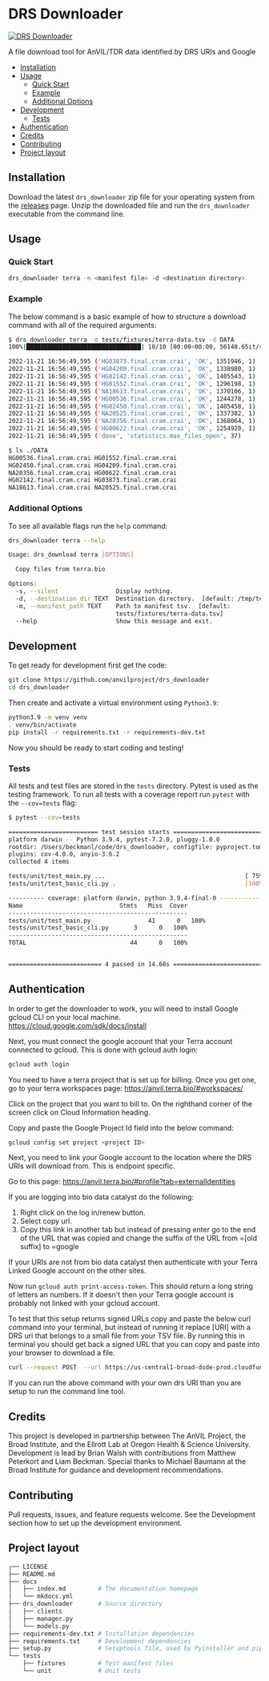 # DRS Downloader <!-- omit from toc -->

[![DRS Downloader][build-badge]][build-link]

[build-badge]: https://github.com/anvilproject/drs_downloader/actions/workflows/build.yml/badge.svg
[build-link]: https://github.com/anvilproject/drs_downloader/actions/workflows/build.yml

A file download tool for AnVIL/TDR data identified by DRS URIs and Google

- [Installation](#installation)
- [Usage](#usage)
  - [Quick Start](#quick-start)
  - [Example](#example)
  - [Additional Options](#additional-options)
- [Development](#development)
  - [Tests](#tests)
- [Authentication](#authentication)
- [Credits](#credits)
- [Contributing](#contributing)
- [Project layout](#project-layout)

## Installation

Download the latest `drs_downloader` zip file for your operating system from the [releases](https://github.com/anvilproject/drs_downloader/releases/latest) page. Unzip the downloaded file and run the `drs_downloader` executable from the command line.

## Usage

### Quick Start

```sh
drs_downloader terra -m <manifest file> -d <destination directory>
```

### Example

The below command is a basic example of how to structure a download command with all of the required arguments:

```sh
$ drs_downloader terra -m tests/fixtures/terra-data.tsv -d DATA
100%|████████████████████████████████| 10/10 [00:00<00:00, 56148.65it/s]

2022-11-21 16:56:49,595 ('HG03873.final.cram.crai', 'OK', 1351946, 1)
2022-11-21 16:56:49,595 ('HG04209.final.cram.crai', 'OK', 1338980, 1)
2022-11-21 16:56:49,595 ('HG02142.final.cram.crai', 'OK', 1405543, 1)
2022-11-21 16:56:49,595 ('HG01552.final.cram.crai', 'OK', 1296198, 1)
2022-11-21 16:56:49,595 ('NA18613.final.cram.crai', 'OK', 1370106, 1)
2022-11-21 16:56:49,595 ('HG00536.final.cram.crai', 'OK', 1244278, 1)
2022-11-21 16:56:49,595 ('HG02450.final.cram.crai', 'OK', 1405458, 1)
2022-11-21 16:56:49,595 ('NA20525.final.cram.crai', 'OK', 1337382, 1)
2022-11-21 16:56:49,595 ('NA20356.final.cram.crai', 'OK', 1368064, 1)
2022-11-21 16:56:49,595 ('HG00622.final.cram.crai', 'OK', 1254920, 1)
2022-11-21 16:56:49,595 ('done', 'statistics.max_files_open', 37) 

$ ls ./DATA
HG00536.final.cram.crai HG01552.final.cram.crai
HG02450.final.cram.crai HG04209.final.cram.crai
NA20356.final.cram.crai HG00622.final.cram.crai
HG02142.final.cram.crai HG03873.final.cram.crai
NA18613.final.cram.crai NA20525.final.cram.crai
```

### Additional Options

To see all available flags run the `help` command:

```sh
drs_downloader terra --help
```

```sh
Usage: drs_download terra [OPTIONS]

  Copy files from terra.bio

Options:
  -s, --silent                Display nothing.
  -d, --destination_dir TEXT  Destination directory.  [default: /tmp/testing]
  -m, --manifest_path TEXT    Path to manifest tsv.  [default:
                              tests/fixtures/terra-data.tsv]
  --help                      Show this message and exit.
```
## Development

To get ready for development first get the code:

```sh
git clone https://github.com/anvilproject/drs_downloader
cd drs_downloader
```

Then create and activate a virtual environment using `Python3.9`:

```sh
python3.9 -m venv venv
. venv/bin/activate
pip install -r requirements.txt -r requirements-dev.txt
```

Now you should be ready to start coding and testing!

### Tests

All tests and test files are stored in the `tests` directory. Pytest is used as the testing framework. To run all tests with a coverage report run `pytest` with the `--cov=tests` flag:

```sh
$ pytest --cov=tests

========================= test session starts =========================
platform darwin -- Python 3.9.4, pytest-7.2.0, pluggy-1.0.0
rootdir: /Users/beckmanl/code/drs_downloader, configfile: pyproject.toml
plugins: cov-4.0.0, anyio-3.6.2
collected 4 items

tests/unit/test_main.py ...                                       [ 75%]
tests/unit/test_basic_cli.py .                                    [100%]

---------- coverage: platform darwin, python 3.9.4-final-0 -----------
Name                           Stmts   Miss  Cover
--------------------------------------------------
tests/unit/test_main.py                41      0   100%
tests/unit/test_basic_cli.py       3      0   100%
--------------------------------------------------
TOTAL                             44      0   100%


========================== 4 passed in 14.68s ==========================
```

## Authentication

In order to get the downloader to work, you will need to install Google gcloud CLI on your local machine. https://cloud.google.com/sdk/docs/install

Next, you must connect the google account that your Terra account connected to gcloud. This is done with gcloud auth login:

```sh
gcloud auth login
```

You need to have a terra project that is set up for billing. Once you get one, go to your terra workspaces page: https://anvil.terra.bio/#workspaces/

Click on the project that you want to bill to. On the righthand corner of the screen click on Cloud Information heading.

Copy and paste the Google Project Id field into the below command:

```sh
gcloud config set project <project ID>
```

Next, you need to link your Google account to the location where the DRS URIs will download from. This is endpoint specific.

Go to this page: https://anvil.terra.bio/#profile?tab=externalIdentities

If you are logging into bio data catalyst do the following:
1. Right click on the log in/renew  button.
2. Select copy url.
3. Copy this link in another tab but instead of pressing enter go to the end of the URL that was copied
and change the suffix of the URL from =[old suffix] to =google

If your URIs are not  from bio data catalyst then authenticate with your Terra Linked Google account on the other
sites.

Now run `gcloud auth print-access-token`. This should return a long string of letters an numbers. If it doesn't then
your Terra google account is probably not linked with your gcloud account.

To test that this setup returns signed URLs copy and paste the below curl command into your terminal, but instead of running it replace [URI] with a DRS uri that belongs to a small file from your TSV file. By running this in terminal you should get back a signed URL that you can copy and paste into your browser to download a file.

```sh
curl --request POST  --url https://us-central1-broad-dsde-prod.cloudfunctions.net/martha_v3  --header "authorization: Bearer $(gcloud auth print-access-token)"  --header 'content-type: application/json'  --data '{ "url": "[URI]", "fields": ["fileName", "size", "hashes", "accessUrl"] }'
```

If you can run the above command with your own drs URI than you are setup to run the command line tool.


## Credits

This project is developed in partnership between The AnVIL Project, the Broad Institute, and the Ellrott Lab at Oregon Health & Science University. Development is lead by Brian Walsh with contributions from Matthew Peterkort and Liam Beckman. Special thanks to Michael Baumann at the Broad Institute for guidance and development recommendations.

## Contributing

Pull requests, issues, and feature requests welcome. See the Development section how to set up the development environment.


## Project layout

```sh
┌── LICENSE
├── README.md
├── docs
│   ├── index.md         # The documentation homepage
│   └── mkdocs.yml
├── drs_downloader       # Source directory
│   ├── clients
│   ├── manager.py
│   └── models.py
├── requirements-dev.txt # Installation dependencies
├── requirements.txt     # Development dependencies
├── setup.py             # Setuptools file, used by Pyinstaller and pip
└── tests
    ├── fixtures         # Test manifest files
    └── unit             # Unit tests
 ```
 